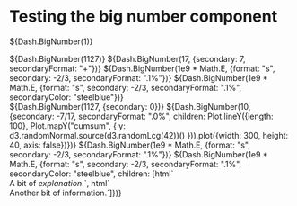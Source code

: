 # Testing the big number component

${Dash.BigNumber(1)}

<div class="card grid grid-cols-4">
  ${Dash.BigNumber(1127)}
  ${Dash.BigNumber(17, {secondary: 7, secondaryFormat: "+"})}
  ${Dash.BigNumber(1e9 * Math.E, {format: "s", secondary: -2/3, secondaryFormat: ".1%"})}
  ${Dash.BigNumber(1e9 * Math.E, {format: "s", secondary: -2/3, secondaryFormat: ".1%", secondaryColor: "steelblue"})}
</div>

<div class="card grid grid-cols-4">
  ${Dash.BigNumber(1127, {secondary: 0})}
  ${Dash.BigNumber(10, {secondary: -7/17, secondaryFormat: ".0%", children: Plot.lineY({length: 100}, Plot.mapY("cumsum", {
    y: d3.randomNormal.source(d3.randomLcg(42))()
  })).plot({width: 300, height: 40, axis: false})})}
  ${Dash.BigNumber(1e9 * Math.E, {format: "s", secondary: -2/3, secondaryFormat: ".1%"})}
  ${Dash.BigNumber(1e9 * Math.E, {format: "s", secondary: -2/3, secondaryFormat: ".1%", secondaryColor: "steelblue", children: [html`<div>A bit of <em>explanation</em>.`, html`<div>Another bit of information.`]})}
</div>

